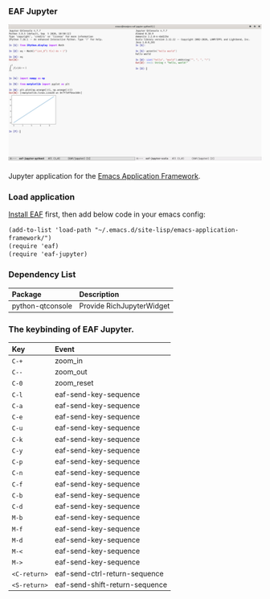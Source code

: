 ### EAF Jupyter
<p align="center">
  <img width="800" src="./screenshot.png">
</p>

Jupyter application for the [Emacs Application Framework](https://github.com/emacs-eaf/emacs-application-framework).

### Load application

[Install EAF](https://github.com/emacs-eaf/emacs-application-framework#install) first, then add below code in your emacs config:

```Elisp
(add-to-list 'load-path "~/.emacs.d/site-lisp/emacs-application-framework/")
(require 'eaf)
(require 'eaf-jupyter)
```

### Dependency List

| Package          | Description               |
| :--------        | :------                   |
| python-qtconsole | Provide RichJupyterWidget |

### The keybinding of EAF Jupyter.

| Key   | Event   |
| :---- | :------ |
| `C-+` | zoom_in |
| `C--` | zoom_out |
| `C-0` | zoom_reset |
| `C-l` | eaf-send-key-sequence |
| `C-a` | eaf-send-key-sequence |
| `C-e` | eaf-send-key-sequence |
| `C-u` | eaf-send-key-sequence |
| `C-k` | eaf-send-key-sequence |
| `C-y` | eaf-send-key-sequence |
| `C-p` | eaf-send-key-sequence |
| `C-n` | eaf-send-key-sequence |
| `C-f` | eaf-send-key-sequence |
| `C-b` | eaf-send-key-sequence |
| `C-d` | eaf-send-key-sequence |
| `M-b` | eaf-send-key-sequence |
| `M-f` | eaf-send-key-sequence |
| `M-d` | eaf-send-key-sequence |
| `M-<` | eaf-send-key-sequence |
| `M->` | eaf-send-key-sequence |
| `<C-return>` | eaf-send-ctrl-return-sequence |
| `<S-return>` | eaf-send-shift-return-sequence |

